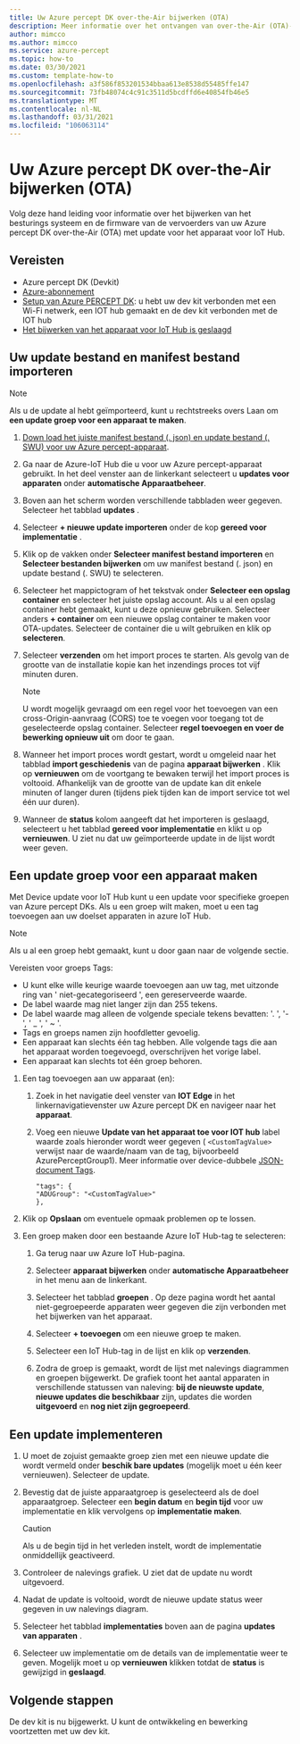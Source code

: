 ```yaml
---
title: Uw Azure percept DK over-the-Air bijwerken (OTA)
description: Meer informatie over het ontvangen van over-the-Air (OTA)-updates voor uw Azure percept DK
author: mimcco
ms.author: mimcco
ms.service: azure-percept
ms.topic: how-to
ms.date: 03/30/2021
ms.custom: template-how-to
ms.openlocfilehash: a3f586f853201534bbaa613e8538d55485ffe147
ms.sourcegitcommit: 73fb48074c4c91c3511d5bcdffd6e40854fb46e5
ms.translationtype: MT
ms.contentlocale: nl-NL
ms.lasthandoff: 03/31/2021
ms.locfileid: "106063114"
---
```

# <a name="update-your-azure-percept-dk-over-the-air-ota"></a>Uw Azure percept DK over-the-Air bijwerken (OTA)

Volg deze hand leiding voor informatie over het bijwerken van het besturings systeem en de firmware van de vervoerders van uw Azure percept DK over-the-Air (OTA) met update voor het apparaat voor IoT Hub.

## <a name="prerequisites"></a>Vereisten

- Azure percept DK (Devkit)
- [Azure-abonnement](https://azure.microsoft.com/free/)
- [Setup van Azure PERCEPT DK](./quickstart-percept-dk-set-up.md): u hebt uw dev kit verbonden met een Wi-Fi netwerk, een IOT hub gemaakt en de dev kit verbonden met de IOT hub
- [Het bijwerken van het apparaat voor IoT Hub is geslaagd](./how-to-set-up-over-the-air-updates.md)

## <a name="import-your-update-file-and-manifest-file"></a>Uw update bestand en manifest bestand importeren

> [!NOTE]
> Als u de update al hebt geïmporteerd, kunt u rechtstreeks overs Laan om **een update groep voor een apparaat te maken**.

1. [Down load het juiste manifest bestand (. json) en update bestand (. SWU) voor uw Azure percept-apparaat](https://go.microsoft.com/fwlink/?linkid=2155625).

1. Ga naar de Azure-IoT Hub die u voor uw Azure percept-apparaat gebruikt. In het deel venster aan de linkerkant selecteert u **updates voor apparaten** onder **automatische Apparaatbeheer**.

1. Boven aan het scherm worden verschillende tabbladen weer gegeven. Selecteer het tabblad **updates** .

1. Selecteer **+ nieuwe update importeren** onder de kop **gereed voor implementatie** .

1. Klik op de vakken onder **Selecteer manifest bestand importeren** en **Selecteer bestanden bijwerken** om uw manifest bestand (. json) en update bestand (. SWU) te selecteren.

1. Selecteer het mappictogram of het tekstvak onder **Selecteer een opslag container** en selecteer het juiste opslag account. Als u al een opslag container hebt gemaakt, kunt u deze opnieuw gebruiken. Selecteer anders **+ container** om een nieuwe opslag container te maken voor OTA-updates. Selecteer de container die u wilt gebruiken en klik op **selecteren**.

1. Selecteer **verzenden** om het import proces te starten. Als gevolg van de grootte van de installatie kopie kan het inzendings proces tot vijf minuten duren.

    > [!NOTE]
    > U wordt mogelijk gevraagd om een regel voor het toevoegen van een cross-Origin-aanvraag (CORS) toe te voegen voor toegang tot de geselecteerde opslag container. Selecteer **regel toevoegen en voer de bewerking opnieuw uit** om door te gaan.

1. Wanneer het import proces wordt gestart, wordt u omgeleid naar het tabblad **import geschiedenis** van de pagina **apparaat bijwerken** . Klik op **vernieuwen** om de voortgang te bewaken terwijl het import proces is voltooid. Afhankelijk van de grootte van de update kan dit enkele minuten of langer duren (tijdens piek tijden kan de import service tot wel één uur duren).

1. Wanneer de **status** kolom aangeeft dat het importeren is geslaagd, selecteert u het tabblad **gereed voor implementatie** en klikt u op **vernieuwen**. U ziet nu dat uw geïmporteerde update in de lijst wordt weer geven.

## <a name="create-a-device-update-group"></a>Een update groep voor een apparaat maken

Met Device update voor IoT Hub kunt u een update voor specifieke groepen van Azure percept DKs. Als u een groep wilt maken, moet u een tag toevoegen aan uw doelset apparaten in azure IoT Hub.

> [!NOTE]
> Als u al een groep hebt gemaakt, kunt u door gaan naar de volgende sectie.

Vereisten voor groeps Tags:

- U kunt elke wille keurige waarde toevoegen aan uw tag, met uitzonde ring van ' niet-gecategoriseerd ', een gereserveerde waarde.
- De label waarde mag niet langer zijn dan 255 tekens.
- De label waarde mag alleen de volgende speciale tekens bevatten: '. ', '-', ' _ ', ' ~ '.
- Tags en groeps namen zijn hoofdletter gevoelig.
- Een apparaat kan slechts één tag hebben. Alle volgende tags die aan het apparaat worden toegevoegd, overschrijven het vorige label.
- Een apparaat kan slechts tot één groep behoren.

1. Een tag toevoegen aan uw apparaat (en):

    1. Zoek in het navigatie deel venster van **IOT Edge** in het linkernavigatievenster uw Azure percept DK en navigeer naar het **apparaat**.

    1. Voeg een nieuwe **Update van het apparaat toe voor IOT hub** label waarde zoals hieronder wordt weer gegeven ( ```<CustomTagValue>``` verwijst naar de waarde/naam van de tag, bijvoorbeeld AzurePerceptGroup1). Meer informatie over device-dubbele [JSON-document Tags](../iot-hub/iot-hub-devguide-device-twins.md#device-twins).

        ```
        "tags": {
        "ADUGroup": "<CustomTagValue>"
        },
        ```

1. Klik op **Opslaan** om eventuele opmaak problemen op te lossen.

1. Een groep maken door een bestaande Azure IoT Hub-tag te selecteren:

    1. Ga terug naar uw Azure IoT Hub-pagina.

    1. Selecteer **apparaat bijwerken** onder **automatische Apparaatbeheer** in het menu aan de linkerkant.

    1. Selecteer het tabblad **groepen** . Op deze pagina wordt het aantal niet-gegroepeerde apparaten weer gegeven die zijn verbonden met het bijwerken van het apparaat.

    1. Selecteer **+ toevoegen** om een nieuwe groep te maken.

    1. Selecteer een IoT Hub-tag in de lijst en klik op **verzenden**.

    1. Zodra de groep is gemaakt, wordt de lijst met nalevings diagrammen en groepen bijgewerkt. De grafiek toont het aantal apparaten in verschillende statussen van naleving: **bij de nieuwste update**, **nieuwe updates die beschikbaar** zijn, updates die worden **uitgevoerd** en **nog niet zijn gegroepeerd**.

## <a name="deploy-an-update"></a>Een update implementeren

1. U moet de zojuist gemaakte groep zien met een nieuwe update die wordt vermeld onder **beschik bare updates** (mogelijk moet u één keer vernieuwen). Selecteer de update.

1. Bevestig dat de juiste apparaatgroep is geselecteerd als de doel apparaatgroep. Selecteer een **begin datum** en **begin tijd** voor uw implementatie en klik vervolgens op **implementatie maken**.

    > [!CAUTION]
    > Als u de begin tijd in het verleden instelt, wordt de implementatie onmiddellijk geactiveerd.

1. Controleer de nalevings grafiek. U ziet dat de update nu wordt uitgevoerd.

1. Nadat de update is voltooid, wordt de nieuwe update status weer gegeven in uw nalevings diagram.

1. Selecteer het tabblad **implementaties** boven aan de pagina **updates van apparaten** .

1. Selecteer uw implementatie om de details van de implementatie weer te geven. Mogelijk moet u op **vernieuwen** klikken totdat de **status** is gewijzigd in **geslaagd**.

## <a name="next-steps"></a>Volgende stappen

De dev kit is nu bijgewerkt. U kunt de ontwikkeling en bewerking voortzetten met uw dev kit.